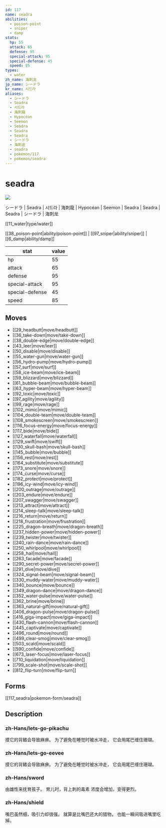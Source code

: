 ```yaml
---
id: 117
name: seadra
abilities:
  - poison-point
  - sniper
  - damp
stats:
  hp: 55
  attack: 65
  defense: 95
  special-attack: 95
  special-defense: 45
  speed: 85
types:
  - water
zh_name: 海刺龙
jp_name: シードラ
kr_name: 시드라
aliases:
  - シードラ
  - Seadra
  - 시드라
  - 海刺龍
  - Hypocéan
  - Seemon
  - Seadra
  - Seadra
  - Seadra
  - シードラ
  - 海刺龙
  - seadra
  - pokemon/117
  - pokemon/seadra
---
```

# seadra

![](https://raw.githubusercontent.com/PokeAPI/sprites/master/sprites/pokemon/117.png)

シードラ | Seadra | 시드라 | 海刺龍 | Hypocéan | Seemon | Seadra | Seadra | Seadra | シードラ | 海刺龙

[[11_water|type/water]]

[[38_poison-point|ability/poison-point]] | [[97_sniper|ability/sniper]] | [[6_damp|ability/damp]]

|stat|value|
|---|---|
|hp|55|
|attack|65|
|defense|95|
|special-attack|95|
|special-defense|45|
|speed|85|


## Moves

- [[29_headbutt|move/headbutt]]
- [[36_take-down|move/take-down]]
- [[38_double-edge|move/double-edge]]
- [[43_leer|move/leer]]
- [[50_disable|move/disable]]
- [[55_water-gun|move/water-gun]]
- [[56_hydro-pump|move/hydro-pump]]
- [[57_surf|move/surf]]
- [[58_ice-beam|move/ice-beam]]
- [[59_blizzard|move/blizzard]]
- [[61_bubble-beam|move/bubble-beam]]
- [[63_hyper-beam|move/hyper-beam]]
- [[92_toxic|move/toxic]]
- [[97_agility|move/agility]]
- [[99_rage|move/rage]]
- [[102_mimic|move/mimic]]
- [[104_double-team|move/double-team]]
- [[108_smokescreen|move/smokescreen]]
- [[116_focus-energy|move/focus-energy]]
- [[117_bide|move/bide]]
- [[127_waterfall|move/waterfall]]
- [[129_swift|move/swift]]
- [[130_skull-bash|move/skull-bash]]
- [[145_bubble|move/bubble]]
- [[156_rest|move/rest]]
- [[164_substitute|move/substitute]]
- [[173_snore|move/snore]]
- [[174_curse|move/curse]]
- [[182_protect|move/protect]]
- [[196_icy-wind|move/icy-wind]]
- [[200_outrage|move/outrage]]
- [[203_endure|move/endure]]
- [[207_swagger|move/swagger]]
- [[213_attract|move/attract]]
- [[214_sleep-talk|move/sleep-talk]]
- [[216_return|move/return]]
- [[218_frustration|move/frustration]]
- [[225_dragon-breath|move/dragon-breath]]
- [[237_hidden-power|move/hidden-power]]
- [[239_twister|move/twister]]
- [[240_rain-dance|move/rain-dance]]
- [[250_whirlpool|move/whirlpool]]
- [[258_hail|move/hail]]
- [[263_facade|move/facade]]
- [[290_secret-power|move/secret-power]]
- [[291_dive|move/dive]]
- [[324_signal-beam|move/signal-beam]]
- [[330_muddy-water|move/muddy-water]]
- [[340_bounce|move/bounce]]
- [[349_dragon-dance|move/dragon-dance]]
- [[352_water-pulse|move/water-pulse]]
- [[362_brine|move/brine]]
- [[363_natural-gift|move/natural-gift]]
- [[406_dragon-pulse|move/dragon-pulse]]
- [[416_giga-impact|move/giga-impact]]
- [[430_flash-cannon|move/flash-cannon]]
- [[445_captivate|move/captivate]]
- [[496_round|move/round]]
- [[499_clear-smog|move/clear-smog]]
- [[503_scald|move/scald]]
- [[590_confide|move/confide]]
- [[673_laser-focus|move/laser-focus]]
- [[710_liquidation|move/liquidation]]
- [[799_scale-shot|move/scale-shot]]
- [[812_flip-turn|move/flip-turn]]

## Forms



[[117_seadra|pokemon-form/seadra]]

## Description

### zh-Hans/lets-go-pikachu

摸它的背鳍会导致麻痹。
为了避免在睡觉时被水冲走，
它会用尾巴缠住珊瑚。

### zh-Hans/lets-go-eevee

摸它的背鳍会导致麻痹。
为了避免在睡觉时被水冲走，
它会用尾巴缠住珊瑚。

### zh-Hans/sword

由雄性来抚育孩子。
育儿时，背上刺的毒素
浓度会增加，变得更烈。

### zh-Hans/shield

嘴巴虽然细，吸引力却很强。
就算是比嘴巴还大的猎物，
也能一瞬间吸进嘴里吃掉。


